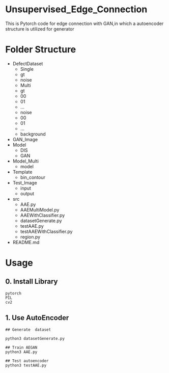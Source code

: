 # Unsupervised_Edge_Connection

This is Pytorch code for edge connection with GAN,in which a autoencoder structure is utilized for generator

# Folder Structure

* DefectDataset
  * Single
   * gt
   * noise
  * Multi
   * gt
    * 00
    * 01
    * ...
   * noise
    * 00
    * 01
    * ...
  * background
* GAN_Image
* Model
    * DIS
    * GAN
* Model_Multi
    * model
* Template
    * bin_contour
* Test_Image
    * input
    * output
* src
  * AAE.py
  * AAEMultiModel.py
  * AAEWithClassifier.py
  * datasetGenerate.py
  * testAAE.py
  * testAAEWithClassifier.py
  * region.py
* README.md

# Usage

## 0. Install Library

`pytorch` <br>
`PIL` <br>
`cv2` <br>

## 1. Use AutoEncoder


```
## Generate  dataset

python3 datasetGenerate.py

## Train AEGAN
python3 AAE.py

## Test autoencoder
python3 testAAE.py
```
